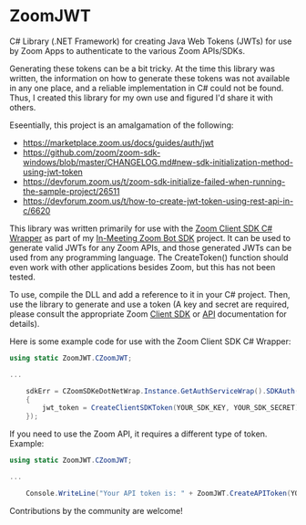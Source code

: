 # ZoomJWT
C# Library (.NET Framework) for creating Java Web Tokens (JWTs) for use by Zoom Apps to authenticate to the various Zoom APIs/SDKs.

Generating these tokens can be a bit tricky.  At the time this library was written, the information on how to generate these tokens was not available in any one place, and a reliable implementation in C# could not be found.  Thus, I created this library for my own use and figured I'd share it with others.

Eseentially, this project is an amalgamation of the following:
* https://marketplace.zoom.us/docs/guides/auth/jwt
* https://github.com/zoom/zoom-sdk-windows/blob/master/CHANGELOG.md#new-sdk-initialization-method-using-jwt-token
* https://devforum.zoom.us/t/zoom-sdk-initialize-failed-when-running-the-sample-project/26511
* https://devforum.zoom.us/t/how-to-create-jwt-token-using-rest-api-in-c/6620

This library was written primarily for use with the [Zoom Client SDK C# Wrapper](https://marketplace.zoom.us/docs/sdk/native-sdks/windows/c-sharp-wrapper) as part of my [In-Meeting Zoom Bot SDK](https://github.com/apresence/ZoomMeetingBotSDK) project.  It can be used to generate valid JWTs for any Zoom APIs, and those generated JWTs can be used from any programming language.  The CreateToken() function should even work with other applications besides Zoom, but this has not been tested.

To use, compile the DLL and add a reference to it in your C# project.  Then, use the library to generate and use a token (A key and secret are required, please consult the appropriate Zoom [Client SDK](https://marketplace.zoom.us/docs/sdk/native-sdks/introduction) or [API](https://marketplace.zoom.us/docs/guides/auth/jwt#key-secret) documentation for details).

Here is some example code for use with the Zoom Client SDK C# Wrapper:
```C#
using static ZoomJWT.CZoomJWT;

...

    sdkErr = CZoomSDKeDotNetWrap.Instance.GetAuthServiceWrap().SDKAuth(new AuthContext()
    {
        jwt_token = CreateClientSDKToken(YOUR_SDK_KEY, YOUR_SDK_SECRET),
    });
```

If you need to use the Zoom API, it requires a different type of token.  Example:
```C#
using static ZoomJWT.CZoomJWT;

...

    Console.WriteLine("Your API token is: " + ZoomJWT.CreateAPIToken(YOUR_API_KEY, YOUR_API_SECRET));
```

Contributions by the community are welcome!
